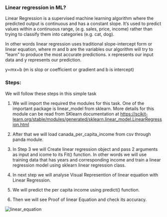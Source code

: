 ### Linear regression in ML?
Linear Regression is a supervised machine learning algorithm where the predicted output is continuous and has a constant slope. It’s used to predict values within a continuous range, (e.g. sales, price, income) rather than trying to classify them into categories (e.g. cat, dog). 


In other words linear regression uses traditional slope-intercept form or linear equation, where m and b are the variables our algorithm will try to “learn” to produce the most accurate predictions. x represents our input data and y represents our prediction.

y=mx+b (m is slop or coefficient or gradient and b is intercept)

### Steps:
We will follow these steps in this simple task

1) We will import the required the modules for this task. One of the important package is linear_model from sklearn. More details for this module can be read from   SKlearn documentation at https://scikit-learn.org/stable/modules/generated/sklearn.linear_model.LinearRegression.html

2) After that we will load canada_per_capita_income from csv through panda module. 

3) In Step 3 we will Create linear regression object and pass 2 arguments as input and icome to its Fit() function. In other words we will use training data that has years and corresponding income and train a linear regression model using sklearn linear regression class.

4) In next step we will analyse Visual Represention of linear equation with Linear Regression.

5) We will predict the per capita income using predict() function. 

6) Then we will see Proof of linear Equation and check its accuracy.

![linear_equation](https://user-images.githubusercontent.com/17771301/96145348-67766e80-0f05-11eb-8d54-807bdd5de6c7.png)
